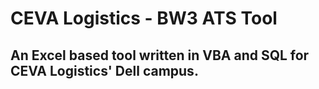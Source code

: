 # CEVA Logistics - BW3 ATS Tool

## An Excel based tool written in VBA and SQL for CEVA Logistics' Dell campus. 
